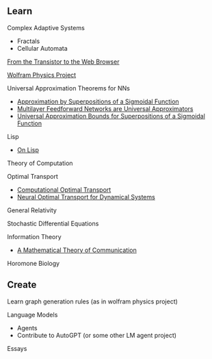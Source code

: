 ## Learn
Complex Adaptive Systems
- Fractals
- Cellular Automata

[From the Transistor to the Web Browser](https://github.com/geohot/fromthetransistor)

[Wolfram Physics Project](https://www.wolframphysics.org)

Universal Approximation Theorems for NNs
- [Approximation by Superpositions of a Sigmoidal Function](https://cognitivemedium.com/magic_paper/assets/Cybenko.pdf)
- [Multilayer Feedforward Networks are Universal Approximators](https://cognitivemedium.com/magic_paper/assets/Hornik.pdf)
- [Universal Approximation Bounds for Superpositions of a Sigmoidal Function](http://www.stat.yale.edu/~arb4/publications_files/UniversalApproximationBoundsForSuperpositionsOfASigmoidalFunction.pdf)

Lisp
- [On Lisp](https://sep.turbifycdn.com/ty/cdn/paulgraham/onlisp.pdf?t=1688221954&)

Theory of Computation

Optimal Transport
- [Computational Optimal Transport](https://optimaltransport.github.io/book/)
- [Neural Optimal Transport for Dynamical Systems](https://github.com/bunnech/phd_thesis/blob/main/README.md)

General Relativity

Stochastic Differential Equations

Information Theory
- [A Mathematical Theory of Communication](https://people.math.harvard.edu/~ctm/home/text/others/shannon/entropy/entropy.pdf)

Horomone Biology

## Create
Learn graph generation rules (as in wolfram physics project)

Language Models
- Agents
- Contribute to AutoGPT (or some other LM agent project)

Essays

